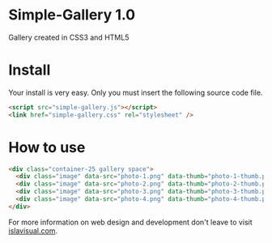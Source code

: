 # Simple-Gallery 1.0
Gallery created in CSS3 and HTML5 

Install
=======
Your install is very easy. Only you must insert the following source code file.
```html
<script src="simple-gallery.js"></script>
<link href="simple-gallery.css" rel="stylesheet" />
```

How to use
==========
```html
<div class="container-25 gallery space">
  <div class="image" data-src="photo-1.png" data-thumb="photo-1-thumb.png" data-child-type="div" data-title="title 1"></div>
  <div class="image" data-src="photo-2.png" data-thumb="photo-2-thumb.png" data-child-type="div" data-title="title 2"></div>
  <div class="image" data-src="photo-3.png" data-thumb="photo-3-thumb.png" data-child-type="div" data-title="title 3"></div>
  <div class="image" data-src="photo-4.png" data-thumb="photo-4-thumb.png" data-child-type="div" data-title="title 4"></div>
</div>
```

For more information on web design and development don't leave to visit <a target="_blank"  href="http://www.islavisual.com/articulos/desarrollo_web/">islavisual.com</a>.
